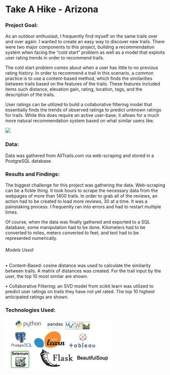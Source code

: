 # Take A Hike - Arizona
### Project Goal:
As an outdoor enthusiast, I frequently find myself on the same trails over and over again. I wanted to create an easy way to discover new trails. There were two major components to this project, building a recommendation system when facing the “cold start” problem as well as a model that exploits user rating trends in order to recommend trails.

The cold start problem comes about when a user has little to no previous rating history. In order to recommend a trail in this scenario, a common practice is to use a content-based method, which finds the similarities between trails based on the features of the trails. These features included items such distance, elevation gain, rating, location, tags, and the description of the trails.

User ratings can be utilized to build a collaborative filtering model that essentially finds the trends of observed ratings to predict unknown ratings for trails. While this does require an active user-base, it allows for a much more natural recommendation system based on what similar users like.

<img src="https://i0.wp.com/datameetsmedia.com/wp-content/uploads/2018/05/2ebah6c.png?resize=1024%2C627" >

### Data:
Data was gathered from AllTrails.com via web-scraping and stored in a PostgreSQL database.

### Results and Findings:
The biggest challenge for this project was gathering the data. Web-scraping can be a fickle thing. It took hours to scrape the necessary data from the webpages of more than 1400 trails. In order to grab all of the reviews, an action had to be created to load more reviews, 30 at a time. It was a painstaking process. I frequently ran into errors and had to restart multiple times.

Of course, when the data was finally gathered and exported to a SQL database, some manipulation had to be done. Kilometers had to be converted to miles, meters converted to feet, and text had to be represented numerically.

###### Models Used:

•	Content-Based: cosine distance was used to calculate the similarity between trails. A matrix of distances was created. For the trail input by the user, the top 10 most similar are shown.

•	Collaborative Filtering: an SVD model from scikit learn was utilized to predict user ratings on trails they have not yet rated. The top 10 highest anticipated ratings are shown.

### Technologies Used:
<img src="https://github.com/josephdope/az_trail_recommender/blob/master/Technologies_used.png" >
